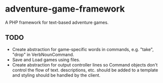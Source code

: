 # adventure-game-framework
A PHP framework for text-based adventure games.

## TODO
* Create abstraction for game-specific words in commands, e.g. "take", "drop" in VerbNounCommand.
* Save and Load games using files.
* Create abstraction for output controller lines so Command objects don't control the flow of text. descriptions, etc. should be added to a template and styling should be handled by the client.
